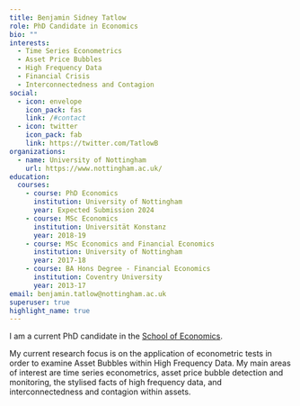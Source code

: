 ```yaml
---
title: Benjamin Sidney Tatlow
role: PhD Candidate in Economics
bio: ""
interests:
  - Time Series Econometrics
  - Asset Price Bubbles
  - High Frequency Data
  - Financial Crisis
  - Interconnectedness and Contagion
social:
  - icon: envelope
    icon_pack: fas
    link: /#contact
  - icon: twitter
    icon_pack: fab
    link: https://twitter.com/TatlowB
organizations:
  - name: University of Nottingham
    url: https://www.nottingham.ac.uk/
education:
  courses:
    - course: PhD Economics
      institution: University of Nottingham
      year: Expected Submission 2024
    - course: MSc Economics
      institution: Universität Konstanz
      year: 2018-19
    - course: MSc Economics and Financial Economics
      institution: University of Nottingham
      year: 2017-18
    - course: BA Hons Degree - Financial Economics
      institution: Coventry University
      year: 2013-17
email: benjamin.tatlow@nottingham.ac.uk
superuser: true
highlight_name: true
---
```

I am a current PhD candidate in the [School of Economics](https://www.google.com/url?q=https%3A%2F%2Fwww.nottingham.ac.uk%2Feconomics%2F&sa=D&sntz=1&usg=AFQjCNHTauq0gxeDcjP1drYCxVNEfMsyLQ).

My current research focus is on the application of econometric tests in order to examine Asset Bubbles within High Frequency Data. My main areas of interest are time series econometrics, asset price bubble detection and monitoring, the stylised facts of high frequency data, and interconnectedness and contagion within assets.



